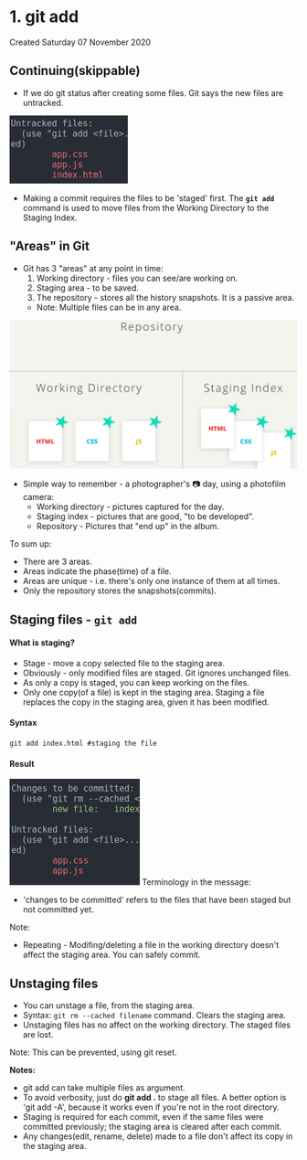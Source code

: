 # 1. git add
Created Saturday 07 November 2020

Continuing(skippable)
---------------------

* If we do git status after creating some files. Git says the new files are untracked.

![](./1._git_add/pasted_image.png)

* Making a commit requires the files to be 'staged' first. The **``git add``** command is used to move files from the Working Directory to the Staging Index.


"Areas" in Git
--------------

* Git has 3 "areas" at any point in time:
	1. Working directory - files you can see/are working on.
	2. Staging area - to be saved.
	3. The repository - stores all the history snapshots. It is a passive area.
	* Note: Multiple files can be in any area.

![](./1._git_add/pasted_image002.png)

* Simple way to remember - a photographer's 📷️ day, using a photofilm camera:
	* Working directory - pictures captured for the day.
	* Staging index - pictures that are good, "to be developed".
	* Repository - Pictures that "end up" in the album.

To sum up:

* There are 3 areas.
* Areas indicate the phase(time) of a file.
* Areas are unique - i.e. there's only one instance of them at all times.
* Only the repository stores the snapshots(commits).


Staging files - ``git add``
---------------------------

#### What is staging?

* Stage - move a copy selected file to the staging area.
* Obviously - only modified files are staged. Git ignores unchanged files.
* As only a copy is staged, you can keep working on the files.
* Only one copy(of a file) is kept in the staging area. Staging a file replaces the copy in the staging area, given it has been modified.


#### Syntax
	git add index.html #staging the file

#### Result
![](./1._git_add/pasted_image001.png)
Terminology in the message:

* 'changes to be committed' refers to the files that have been staged but not committed yet.


Note:

* Repeating - Modifing/deleting a file in the working directory doesn't affect the staging area. You can safely commit.


Unstaging files
---------------

* You can unstage a file, from the staging area.
* Syntax: ``git rm --cached filename`` command. Clears the staging area.
* Unstaging files has no affect on the working directory. The staged files are lost.

Note: This can be prevented, using git reset.

**Notes:**

* git add can take multiple files as argument.
* To avoid verbosity, just do **git add .** to stage all files. A better option is 'git add -A', because it works even if you're not in the root directory.
* Staging is required for each commit, even if the same files were committed previously; the staging area is cleared after each commit.
* Any changes(edit, rename, delete) made to a file don't affect its copy in the staging area.




